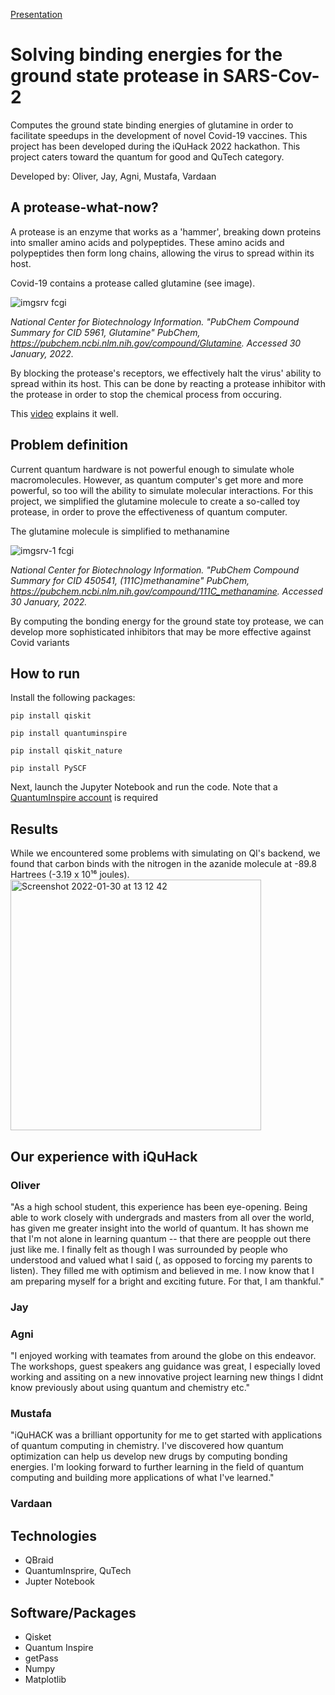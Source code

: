 [Presentation](https://docs.google.com/presentation/d/1nQ6jEULpBLEJL_xdE9jlFi61gCe786L6GbkFQqGCZh0/edit?usp=sharing)
# Solving binding energies for the ground state protease in SARS-Cov-2
Computes the ground state binding energies of glutamine in order to facilitate speedups in the development of novel Covid-19 vaccines. This project has been developed during the iQuHack 2022 hackathon. This project caters toward the quantum for good and QuTech category.

Developed by: Oliver, Jay, Agni, Mustafa, Vardaan

## A protease-what-now?

A protease is an enzyme that works as a 'hammer', breaking down proteins into smaller amino acids and polypeptides. These amino acids and polypeptides then form long chains, allowing the virus to spread within its host.

Covid-19 contains a protease called glutamine (see image).

![imgsrv fcgi](https://user-images.githubusercontent.com/78431611/151695110-292973a7-323c-4388-aeaa-1ee40cb041fe.png)

*National Center for Biotechnology Information. "PubChem Compound Summary for CID 5961, Glutamine" PubChem, https://pubchem.ncbi.nlm.nih.gov/compound/Glutamine. Accessed 30 January, 2022.*

By blocking the protease's receptors, we effectively halt the virus' ability to spread within its host. This can be done by reacting a protease inhibitor with the protease in order to stop the chemical process from occuring.

This [video](https://www.youtube.com/watch?v=WBYOfqlC8hQ) explains it well.

## Problem definition

Current quantum hardware is not powerful enough to simulate whole macromolecules. However, as quantum computer's get more and more powerful, so too will the ability to simulate molecular interactions. For this project, we simplified the glutamine molecule to create a so-called toy protease, in order to prove the effectiveness of quantum computer.

The glutamine molecule is simplified to methanamine

![imgsrv-1 fcgi](https://user-images.githubusercontent.com/78431611/151696812-1dba07fd-bac0-4957-9196-ea9fd54ca044.png)

*National Center for Biotechnology Information. "PubChem Compound Summary for CID 450541, (111C)methanamine" PubChem, https://pubchem.ncbi.nlm.nih.gov/compound/111C_methanamine. Accessed 30 January, 2022.*

By computing the bonding energy for the ground state toy protease, we can develop more sophisticated inhibitors that may be more effective against Covid variants

## How to run

Install the following packages:
```
pip install qiskit
```
```
pip install quantuminspire
```
```
pip install qiskit_nature
```
```
pip install PySCF
```
Next, launch the Jupyter Notebook and run the code. Note that a [QuantumInspire account](https://www.quantum-inspire.com/account/create/) is required

## Results

While we encountered some problems with simulating on QI's backend, we found that carbon binds with the nitrogen in the azanide molecule at -89.8 Hartrees (-3.19 x 10¹⁶ joules). 
<img width="401" alt="Screenshot 2022-01-30 at 13 12 42" src="https://user-images.githubusercontent.com/78431611/151699135-a6aa5433-7428-4715-a553-7bf01a1f7979.png">

## Our experience with iQuHack

### Oliver
"As a high school student, this experience has been eye-opening. Being able to work closely with undergrads and masters from all over the world, has given me greater insight into the world of quantum. It has shown me that I'm not alone in learning quantum -- that there are peopple out there just like me. I finally felt as though I was surrounded by people who understood and valued what I said (, as opposed to forcing my parents to listen). They filled me with optimism and believed in me. I now know that I am preparing myself for a bright and exciting future. For that, I am thankful."

### Jay


### Agni
"I enjoyed working with teamates from around the globe on this endeavor. The workshops, guest speakers ang guidance was great, I especially loved working and assiting on a new innovative project learning new things I didnt know previously about using quantum and chemistry etc."

### Mustafa
"iQuHACK was a brilliant opportunity for me to get started with applications of quantum computing in chemistry. I've discovered how quantum optimization can help us develop new drugs by computing bonding energies. I'm looking forward to further learning in the field of quantum computing and building more applications of what I've learned."

### Vardaan


## Technologies
- QBraid
- QuantumInsprire, QuTech
- Jupter Notebook

## Software/Packages
- Qisket
- Quantum Inspire
- getPass
- Numpy
- Matplotlib

